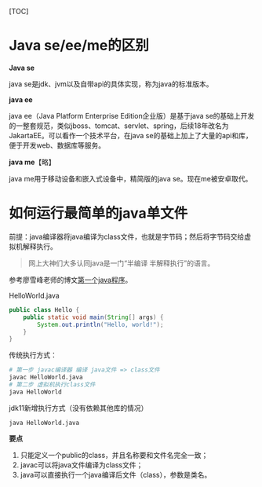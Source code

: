 [TOC]

# Java se/ee/me的区别

**Java se**

java se是jdk、jvm以及自带api的具体实现，称为java的标准版本。

**java ee**

java ee（Java Platform Enterprise Edition企业版）是基于java se的基础上开发的一整套规范，类似jboss、tomcat、servlet、spring，后续18年改名为JakartaEE。可以看作一个技术平台，在java se的基础上加上了大量的api和库，便于开发web、数据库等服务。

**java me**【略】

java me用于移动设备和嵌入式设备中，精简版的java se。现在me被安卓取代。

# 如何运行最简单的java单文件

前提：java编译器将java编译为class文件，也就是字节码；然后将字节码交给虚拟机解释执行。
> 网上大神们大多认同java是一门“半编译 半解释执行”的语言。

参考廖雪峰老师的博文[第一个java程序](https://www.liaoxuefeng.com/wiki/1252599548343744/1255878730977024)。

HelloWorld.java
```java
public class Hello {
    public static void main(String[] args) {
        System.out.println("Hello, world!");
    }
}
```

传统执行方式：
```bash
# 第一步 javac编译器 编译 java文件 => class文件
javac HelloWorld.java
# 第二步 虚拟机执行class文件
java HelloWorld
```

jdk11新增执行方式（没有依赖其他库的情况）
```shell
java HelloWorld.java
```

**要点**

1. 只能定义一个public的class，并且名称要和文件名完全一致；
2. javac可以将java文件编译为class文件；
3. java可以直接执行一个java编译后文件（class），参数是类名。